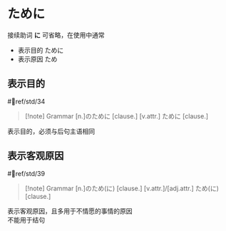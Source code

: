 # ために

接续助词
**に** 可省略，在使用中通常

- 表示目的 ために
- 表示原因 ため

## 表示目的  

 #📖ref/std/34  

> [!note] Grammar
> [n.]のために [clause.]
> [v.attr.] ために [clause.]

表示目的，必须与后句主语相同  

## 表示客观原因

 #📖ref/std/39

> [!note] Grammar
> [n.]のため(に) [clause.]
> [v.attr.]/[adj.attr.] ため(に) [clause.]

表示客观原因，且多用于不情愿的事情的原因  
不能用于结句  
